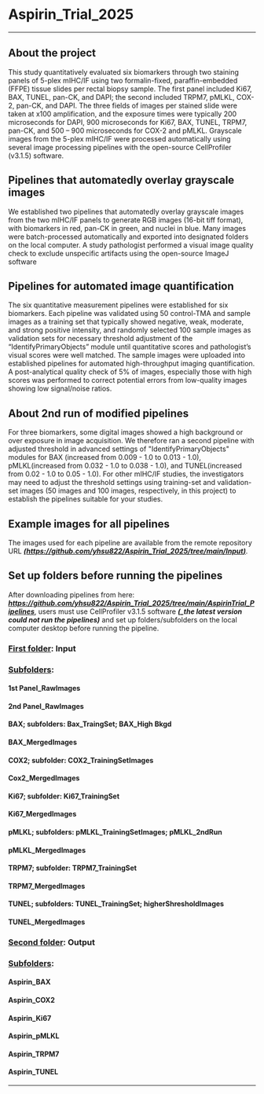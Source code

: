 # Aspirin_Trial_2025
---
## About the project
This study quantitatively evaluated six biomarkers through two staining panels of 5-plex mIHC/IF using two formalin-fixed, paraffin-embedded (FFPE) tissue slides per rectal biopsy sample. The first panel included Ki67, BAX, TUNEL, pan-CK, and DAPI; the second included TRPM7, pMLKL, COX-2, pan-CK, and DAPI. The three fields of images per stained slide were taken at x100 amplification, and the exposure times were typically 200 microseconds for DAPI, 900 microseconds for Ki67, BAX, TUNEL, TRPM7, pan-CK, and 500 – 900 microseconds for COX-2 and pMLKL. Grayscale images from the 5-plex mIHC/IF were processed automatically using several image processing pipelines with the open-source CellProfiler (v3.1.5) software. 
## Pipelines that automatedly overlay grayscale images 
We established two pipelines that automatedly overlay grayscale images from the two mIHC/IF panels to generate RGB images (16-bit tiff format), with biomarkers in red, pan-CK in green, and nuclei in blue. Many images were batch-processed automatically and exported into designated folders on the local computer. A study pathologist performed a visual image quality check to exclude unspecific artifacts using the open-source ImageJ software 
## Pipelines for automated image quantification
The six quantitative measurement pipelines were established for six biomarkers. Each pipeline was validated using 50 control-TMA and sample images as a training set that typically showed negative, weak, moderate, and strong positive intensity, and randomly selected 100 sample images as validation sets for necessary threshold adjustment of the “IdentifyPrimaryObjects” module until quantitative scores and pathologist’s visual scores were well matched. The sample images were uploaded into established pipelines for automated high-throughput imaging quantification. A post-analytical quality check of 5% of images, especially those with high scores was performed to correct potential errors from low-quality images showing low signal/noise ratios. 
## About 2nd run of modified pipelines
For three biomarkers, some digital images showed a high background or over exposure in image acquisition. We therefore ran a second pipeline with adjusted threshold in advanced settings of "IdentifyPrimaryObjects" modules for BAX (increased from 0.009 - 1.0 to 0.013 - 1.0), pMLKL(increased from 0.032 - 1.0 to 0.038 - 1.0), and TUNEL(increased from 0.02 - 1.0 to 0.05 - 1.0). For other mIHC/IF studies, the investigators may need to adjust the threshold settings using training-set and validation-set images (50 images and 100 images, respectively, in this project) to establish the pipelines suitable for your studies.  
## Example images for all pipelines 
The images used for each pipeline are available from the remote repository URL ***<ins>(https://github.com/yhsu822/Aspirin_Trial_2025/tree/main/Input)</ins>***. 
## Set up folders before running the pipelines
After downloading pipelines from here: ***<ins>https://github.com/yhsu822/Aspirin_Trial_2025/tree/main/AspirinTrial_Pipelines</ins>***, users must use CellProfiler v3.1.5 software ***(_the latest version could not run the pipelines)*** and set up folders/subfolders on the local computer desktop before running the pipeline. 
### <ins>First folder</ins>: Input
### <ins>Subfolders</ins>:
#### 1st Panel_RawImages
#### 2nd Panel_RawImages
#### BAX; subfolders: Bax_TraingSet; BAX_High Bkgd
#### BAX_MergedImages
#### COX2; subfolder: COX2_TrainingSetImages
#### Cox2_MergedImages
#### Ki67; subfolder: Ki67_TrainingSet
#### Ki67_MergedImages
#### pMLKL; subfolders: pMLKL_TrainingSetImages; pMLKL_2ndRun
#### pMLKL_MergedImages
#### TRPM7; subfolder: TRPM7_TrainingSet
#### TRPM7_MergedImages
#### TUNEL; subfolders: TUNEL_TrainingSet; higherShresholdImages
#### TUNEL_MergedImages
### <ins>Second folder</ins>: Output 
### <ins>Subfolders</ins>:
#### Aspirin_BAX
#### Aspirin_COX2
#### Aspirin_Ki67
#### Aspirin_pMLKL
#### Aspirin_TRPM7
#### Aspirin_TUNEL
---
